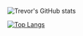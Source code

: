 ![Trevor's GitHub stats](https://github-readme-stats.vercel.app/api?username=tcs76321&show_icons=true&hide=contribs,stars)

[![Top Langs](https://github-readme-stats.vercel.app/api/top-langs/?username=tcs76321&langs_count=8&layout=donut)](https://github.com/tcs76321/github-readme-stats)


<!--
**tcs76321/tcs76321** is a ✨ _special_ ✨ repository because its `README.md` (this file) appears on your GitHub profile.

Here are some ideas to get you started:

- 🔭 I’m currently working on ...
- 🌱 I’m currently learning ...
- 👯 I’m looking to collaborate on ...
- 🤔 I’m looking for help with ...
- 💬 Ask me about ...
- 📫 How to reach me: ...
- 😄 Pronouns: ...
- ⚡ Fun fact: ...
-->

